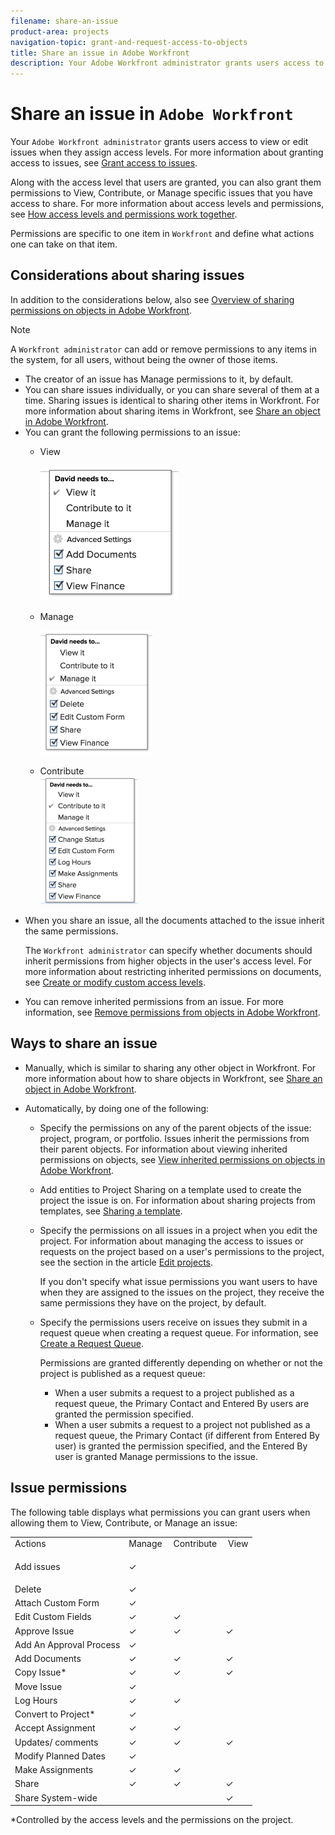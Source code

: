 ```yaml
---
filename: share-an-issue
product-area: projects
navigation-topic: grant-and-request-access-to-objects
title: Share an issue in Adobe Workfront
description: Your Adobe Workfront administrator grants users access to view or edit issues when they assign access levels. For more information about granting access to issues, see Grant access to issues.
---
```


# Share an issue in `Adobe Workfront`

Your `Adobe Workfront administrator` grants users access to view or edit issues when they assign access levels. For more information about granting access to issues, see [Grant access to issues](../../administration-and-setup/add-users/configure-and-grant-access/grant-access-issues.md).

Along with the access level that users are granted, you can also grant them permissions to View, Contribute, or Manage specific issues that you have access to share. For more information about access levels and permissions, see [How access levels and permissions work together](../../administration-and-setup/add-users/access-levels-and-object-permissions/how-access-levels-permissions-work-together.md).

Permissions are specific to one item in `Workfront` and define what actions one can take on that item.

## Considerations about sharing issues

In addition to the considerations below, also see [Overview of sharing permissions on objects in Adobe Workfront](../../workfront-basics/grant-and-request-access-to-objects/sharing-permissions-on-objects-overview.md).

>[!NOTE]
>
>A `Workfront administrator` can add or remove permissions to any items in the system, for all users, without being the owner of those items.

<ul> 
 <li>The creator of an issue has Manage permissions to it, by default.</li> 
 <li>You can share issues individually, or you can share several of them at a time. Sharing issues is identical to sharing other items in <span>Workfront</span>. For more information about sharing items in <span>Workfront</span>, see <a href="../../workfront-basics/grant-and-request-access-to-objects/share-an-object.md" class="MCXref xref">Share an object in Adobe Workfront</a>. </li> 
 <li> You can grant the following permissions to an issue:&nbsp; 
  <ul>
   <li><p>View</p><p><img src="assets/view-on-issue-221x216.png" alt="view_on_issue.png" style="width: 221;height: 216;"></p></li>
   <li><p>Manage</p><p><img src="assets/manage-on-issues-179x199.png" alt="manage_on_issues.png" style="width: 179;height: 199;"></p></li>
   <li> Contribute<br><img src="assets/contribute-on-issue-156x205.png" alt="contribute_on_issue.png" style="width: 156;height: 205;"></li>
  </ul></li> 
</ul>

* When you share an issue, all the documents attached to the issue inherit the same permissions.

  The `Workfront administrator` can specify whether documents should inherit permissions from higher objects in the user's access level. For more information about restricting inherited permissions on documents, see [Create or modify custom access levels](../../administration-and-setup/add-users/configure-and-grant-access/create-modify-access-levels.md).

* You can remove inherited permissions from an issue. For more information, see [Remove permissions from objects in Adobe Workfront](../../workfront-basics/grant-and-request-access-to-objects/remove-permissions-from-objects.md).

## Ways to share an issue

<ul> 
 <li> <p>Manually, which is similar to sharing any other object in <span>Workfront</span>.&nbsp;For more information about how to share objects in <span>Workfront</span>, see <a href="../../workfront-basics/grant-and-request-access-to-objects/share-an-object.md" class="MCXref xref">Share an object in Adobe Workfront</a>. </p> </li> 
 <li> <p>Automatically, by doing one of the following:</p> 
  <ul> 
   <li> <p>Specify the permissions on any of the parent objects of the issue: project, program, or portfolio. Issues inherit the permissions from their parent objects. For information about viewing inherited permissions on objects, see <a href="../../workfront-basics/grant-and-request-access-to-objects/view-inherited-permissions-on-objects.md" class="MCXref xref">View inherited permissions on objects in Adobe Workfront</a>. </p> </li> 
   <li> <p>Add entities to Project Sharing on a template used to create the project the issue is on. For information about sharing projects from templates, see <a href="../../workfront-basics/grant-and-request-access-to-objects/share-a-template.md" class="MCXref xref">Sharing a template</a>. </p> </li> 
  </ul> 
  <ul> 
   <li> <p>Specify the permissions on all issues in a project when you edit the project. For information about managing the access to issues or requests on the project based on a user's permissions to the project, see the  section in the article <a href="../../manage-work/projects/manage-projects/edit-projects.md" class="MCXref xref">Edit projects</a>.</p> <note type="tip">
     If you don't specify what issue permissions you want users to have when they are assigned to the issues on the project, they receive the same permissions they have on the project, by default. 
    </note> </li> 
   <li> <p>Specify the permissions users receive on issues they submit in a request queue when creating a request queue. For information, see <a href="../../manage-work/requests/create-and-manage-request-queues/create-request-queue.md" class="MCXref xref">Create a Request Queue</a>.</p> <note type="important"> 
     <p>Permissions are granted differently depending on whether or not the project is published as a request queue:</p> 
     <ul> 
      <li>When a user submits a request to a project published as a request queue, the Primary Contact and Entered By users are granted the permission specified.</li> 
      <li>When a user submits a request to a project not published as a request queue, the Primary Contact (if different from Entered By user) is granted the permission specified, and the Entered By user is granted Manage permissions to the issue.</li> 
     </ul> 
    </note> </li> 
  </ul> </li> 
</ul>

<!--
Automatically share an issue at the project level As the Project Owner, you can grant permissions automatically to users as the issues are added to a project. Go to the project whose issues you want to share automatically. Click the More menu , then click Edit. In the Edit Project box that displays, click Access. In the When someone is assigned to an ISSUE field, select from the following permissions levels: View Contribute Manage Now, when someone is assigned to an issue on the selected project, they are granted the specified permissions to the issue. (Optional) Select the Also grant ... access to the project field to also grant View, Contribute, or Manage permissions to the projects to the user assigned to the issue In the When someone submits a REQUEST ... field, select from the following permissions levels: View Contribute Manage Important: Permissions are granted differently depending on whether or not the project is published as a request queue: When a user submits a request to a project published as a request queue, the Primary Contact and Entered By users are granted the permission specified. When a user submits a request to a project not published as a request queue, the Primary Contact (if different from Entered By user) is granted the permission specified, and the Entered By user is granted Manage permissions to the issue. (Optional) Select the People from the same company will inherit the same permissions for all requests field. People from the same company as the user submitting the request are granted the same permissions on the requests as the user. Click Save Changes.
-->

<!--
Automatically share an issue in request queues As the Project Owner, you can grant permissions automatically to users as the issues are submitted to a request queue. Go to the project whose issues you want to share automatically. Click Edit Project. Click More then click Queue Setup. On the Queue Details sub-tab, in the drop-down menu under When someone makes a request, automatically grant, select from the following permissions levels: View Access Contribute Access Manage Access Now, when someone submits a request to the selected project, they are granted the specified permissions to the request. (Optional) Select the People from the same company will inherit the same permissions for all requests. People from the same company as the user submitting the request are granted the same permissions on the requests as the user. Click Save.
-->

## Issue permissions

The following table displays what permissions you can grant users when allowing them to View, Contribute, or Manage an issue:

<table cellspacing="15"> 
 <col> 
 <col> 
 <col> 
 <col> 
 <tbody> 
  <tr> 
   <td><span class="bold">Actions</span> </td> 
   <td><span class="bold">Manage&nbsp;</span> </td> 
   <td><span class="bold">Contribute</span> </td> 
   <td><span class="bold">&nbsp;View</span> </td> 
  </tr> 
  <tr> 
   <td> <p>Add issues</p> </td> 
   <td>✓</td> 
   <td>&nbsp;</td> 
   <td>&nbsp;</td> 
  </tr> 
  <tr> 
   <td>Delete&nbsp;</td> 
   <td>✓</td> 
   <td>&nbsp;</td> 
   <td>&nbsp;</td> 
  </tr> 
  <tr> 
   <td>Attach Custom Form</td> 
   <td>✓</td> 
   <td>&nbsp;</td> 
   <td>&nbsp;</td> 
  </tr> 
  <tr> 
   <td>Edit Custom Fields</td> 
   <td>✓</td> 
   <td>✓</td> 
   <td>&nbsp;</td> 
  </tr> 
  <tr> 
   <td>Approve Issue</td> 
   <td>✓</td> 
   <td>✓</td> 
   <td>✓</td> 
  </tr> 
  <tr> 
   <td>Add An Approval Process</td> 
   <td>✓</td> 
   <td>&nbsp;</td> 
   <td>&nbsp;</td> 
  </tr> 
  <tr> 
   <td>Add Documents</td> 
   <td>✓</td> 
   <td>✓</td> 
   <td>✓</td> 
  </tr> 
  <tr> 
   <td>Copy Issue*</td> 
   <td>✓</td> 
   <td>✓</td> 
   <td>✓</td> 
  </tr> 
  <tr> 
   <td>Move Issue</td> 
   <td>✓</td> 
   <td>&nbsp;</td> 
   <td>&nbsp;</td> 
  </tr> 
  <tr> 
   <td>Log Hours</td> 
   <td>✓</td> 
   <td>✓</td> 
   <td>&nbsp;</td> 
  </tr> 
  <tr> 
   <td>Convert to Project*</td> 
   <td>✓</td> 
   <td>&nbsp;</td> 
   <td>&nbsp;</td> 
  </tr> 
  <tr> 
   <td>Accept Assignment</td> 
   <td>✓</td> 
   <td>✓</td> 
   <td>&nbsp;</td> 
  </tr> 
  <tr> 
   <td>Updates/ comments</td> 
   <td>✓</td> 
   <td>✓</td> 
   <td>✓</td> 
  </tr> 
  <tr> 
   <td>Modify Planned Dates</td> 
   <td>✓</td> 
   <td>&nbsp;</td> 
   <td>&nbsp;</td> 
  </tr> 
  <tr> 
   <td>Make Assignments</td> 
   <td>✓</td> 
   <td>✓</td> 
   <td>&nbsp;</td> 
  </tr> 
  <tr> 
   <td>Share</td> 
   <td>✓</td> 
   <td>✓</td> 
   <td>✓</td> 
  </tr> 
  <tr> 
   <td>Share System-wide</td> 
   <td>&nbsp;</td> 
   <td>&nbsp;</td> 
   <td>✓</td> 
  </tr> 
 </tbody> 
</table>

&#42;Controlled by the access levels and the permissions on the project.
